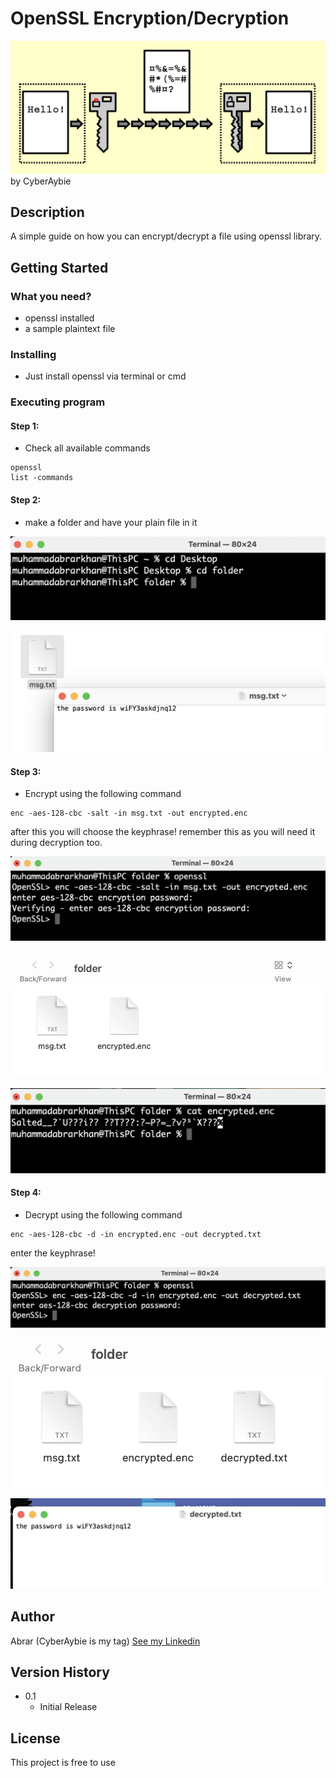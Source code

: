 # OpenSSL Encryption/Decryption
 ![My Image](assets/openssl.png)
<br>
by CyberAybie


## Description

A simple guide on how you can encrypt/decrypt a file using openssl library.

## Getting Started

### What you need?

* openssl installed
* a sample plaintext file

### Installing

* Just install openssl via terminal or cmd

### Executing program

#### Step 1: 

* Check all available commands 

```
openssl
list -commands
```

#### Step 2:
 * make a folder and have your plain file in it
 
 ![My Image](assets/1.png)
 
 ![My Image](assets/2.png)

 #### Step 3:
 * Encrypt using the following command
 ```
enc -aes-128-cbc -salt -in msg.txt -out encrypted.enc
```
after this you will choose the keyphrase! remember this as you will need it during decryption too.

 ![My Image](assets/3.png)
 
 ![My Image](assets/4.png)
 
 ![My Image](assets/5.png)
 
  #### Step 4:
  * Decrypt using the following command
 ```
enc -aes-128-cbc -d -in encrypted.enc -out decrypted.txt
```
enter the keyphrase!

![My Image](assets/6.png)

![My Image](assets/7.png)

![My Image](assets/8.png)
  
## Author
 
Abrar (CyberAybie is my tag) [See my Linkedin](https://www.linkedin.com/in/cyberaybie/)

## Version History

* 0.1
    * Initial Release

## License

This project is free to use
